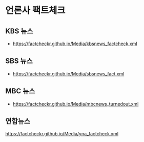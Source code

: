 # 언론사 팩트체크

## KBS 뉴스
- https://factcheckr.github.io/Media/kbsnews_factcheck.xml

## SBS 뉴스
- https://factcheckr.github.io/Media/sbsnews_fact.xml 

## MBC 뉴스
- https://factcheckr.github.io/Media/mbcnews_turnedout.xml

## 연합뉴스
https://factcheckr.github.io/Media/yna_factcheck.xml
